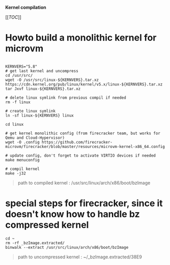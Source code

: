 **Kernel compilation**

[[_TOC_]]

# Howto build a monolithic kernel for microvm

```shell

KERNVERS="5.8"
# get last kernel and uncompress
cd /usr/src/
wget -O /usr/src/linux-${KERNVERS}.tar.xz https://cdn.kernel.org/pub/linux/kernel/v5.x/linux-${KERNVERS}.tar.xz
tar Jxvf linux-${KERNVERS}.tar.xz

# delete linux symlink from previous compil if needed
rm -f linux

# create linux symlink
ln -sf linux-${KERNVERS} linux

cd linux

# get kernel monolithic config (from firecracker team, but works for Qemu and Cloud-Hypervisor)
wget -O .config https://github.com/firecracker-microvm/firecracker/blob/master/resources/microvm-kernel-x86_64.config

# update config, don't forget to activate VIRTIO devices if needed
make menuconfig

# compil kernel
make -j32
```

> path to compiled kernel : /usr/src/linux/arch/x86/boot/bzImage

# special steps for firecracker, since it doesn't know how to handle bz compressed kernel
```shell
cd ~
rm -rf _bzImage.extracted/
binwalk --extract /usr/src/linux/arch/x86/boot/bzImage
```

> path to uncompressed kernel : ~/_bzImage.extracted/38E9

